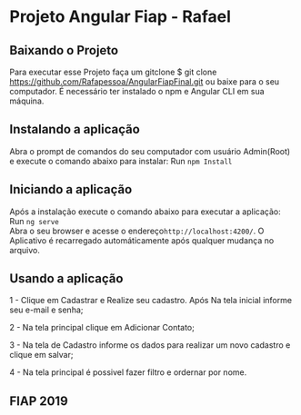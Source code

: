 # Projeto Angular Fiap - Rafael


## Baixando o Projeto

Para executar esse Projeto faça um gitclone 
$ git clone https://github.com/Rafapessoa/AngularFiapFinal.git
ou baixe para o seu computador.
É necessário ter instalado o npm e Angular CLI em sua máquina.

## Instalando a aplicação
Abra o prompt de comandos do seu computador com usuário Admin(Root) e execute o comando abaixo para instalar:
Run `npm Install`

## Iniciando a aplicação
Após a instalação execute o comando abaixo para executar a aplicação:
Run `ng serve`  
Abra o seu browser e acesse o endereço`http://localhost:4200/`. 
O Aplicativo é recarregado automáticamente após qualquer mudança no arquivo.

## Usando a aplicação

1 - Clique em Cadastrar e Realize seu cadastro. Após Na tela inicial informe seu e-mail e senha;

2 - Na tela principal clique em Adicionar Contato;

3 - Na tela de Cadastro informe os dados para realizar um novo cadastro e clique em salvar;

4 - Na tela principal é possivel fazer filtro e ordernar por nome.


## FIAP 2019



